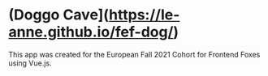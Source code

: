 # (Doggo Cave](https://le-anne.github.io/fef-dog/)

This app was created for the European Fall 2021 Cohort for Frontend Foxes using Vue.js.
